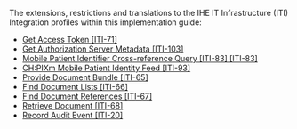 The extensions, restrictions and translations to the IHE IT Infrastructure (ITI) Integration profiles within this implementation guide:

* [Get Access Token [ITI-71]](iti-71.html)
* [Get Authorization Server Metadata [ITI-103]](iti-103.html)
* [Mobile Patient Identifier Cross-reference Query [ITI-83] [ITI-83]](iti-83.html)
* [CH:PIXm Mobile Patient Identity Feed [ITI-93]](iti-93.html)
* [Provide Document Bundle [ITI-65]](iti-65.html)
* [Find Document Lists [ITI-66]](iti-66.html)
* [Find Document References [ITI-67]](iti-67.html)
* [Retrieve Document [ITI-68]](iti-68.html)
* [Record Audit Event [ITI-20]](iti-20.html)